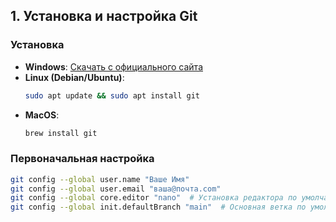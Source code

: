 ## **1. Установка и настройка Git**  
### **Установка**  
- **Windows**: [Скачать с официального сайта](https://git-scm.com/)  
- **Linux (Debian/Ubuntu)**:  
  ```bash
  sudo apt update && sudo apt install git
  ```
- **MacOS**:  
  ```bash
  brew install git
  ```

### **Первоначальная настройка**  
```bash
git config --global user.name "Ваше Имя"
git config --global user.email "ваша@почта.com"
git config --global core.editor "nano"  # Установка редактора по умолчанию
git config --global init.defaultBranch "main"  # Основная ветка по умолчанию
```
